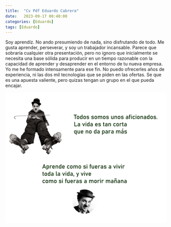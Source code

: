 ```yaml
---
title:  "Cv Pdf Eduardo Cabrera"
date:   2023-09-17 00:40:00
categories: [Eduardo]
tags: [Eduardo]
---
```


Soy aprendíz. No ando presumiendo de nada, sino disfrutando de todo. Me gusta aprender, perseverar, y soy un trabajador incansable. Parece que sobraría cualquier otra presentación, pero no ignoro que inicialmente se necesita una base sólida para producir en un tiempo razonable con la capacidad de aprender y desaprender en el entorno de tu nueva empresa. Yo me he formado intensamente para ese fin. No puedo ofrecerles años de experiencia, ni las dos mil tecnologías que se piden en las ofertas. Se que es una apuesta valiente, pero quizas tengan un grupo en el que pueda encajar.

<img class="centrar" src="/images/chaplin.png" alt="Viñeta forges">

 <div class="myvideodiv">
<object data="/images/cv.pdf" width="600" height="950" type='application/pdf'></object>
</div>



